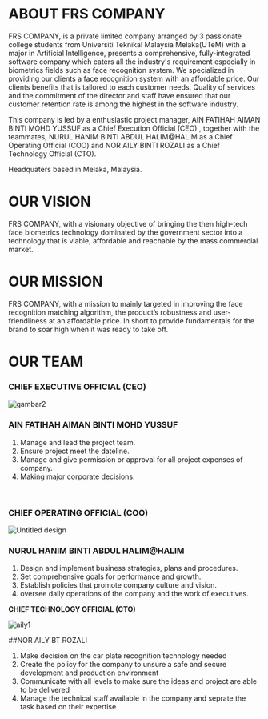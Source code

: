 # **ABOUT FRS COMPANY**

FRS COMPANY, is a private limited company arranged by 3 passionate college students from Universiti Teknikal Malaysia Melaka(UTeM) with a major in Artificial Intelligence, presents a comprehensive, fully-integrated software company which caters all the industry's requirement especially in biometrics fields such as face recognition system. We specialized in providing our clients a face recognition system with an affordable price. Our clients benefits that is tailored to each customer needs. Quality of services and the commitment of the director and staff have ensured that our customer retention rate is among the highest in the software industry.

This company is led by a enthusiastic project manager, AIN FATIHAH AIMAN BINTI MOHD YUSSUF as a Chief Execution Official (CEO) , together with the teammates, NURUL HANIM BINTI ABDUL HALIM@HALIM as a Chief Operating Official (COO) and NOR AILY BINTI ROZALI as a Chief Technology Official (CTO).

Headquaters based in Melaka, Malaysia.

# **OUR VISION**

FRS COMPANY, with a visionary objective of bringing the then high-tech face biometrics technology dominated by the government sector
into a technology that is viable, affordable and reachable by the mass commercial market.

# **OUR MISSION**
FRS COMPANY, with a mission to mainly targeted in improving the face recognition matching algorithm, the product’s robustness and user-friendliness
at an affordable price. In short to provide fundamentals for the brand to soar high when it was ready to take off.

# **OUR TEAM**

### **CHIEF EXECUTIVE OFFICIAL (CEO)**

![gambar2](https://user-images.githubusercontent.com/121369021/211830938-d3b19873-2b65-47c2-8778-bcc5f900cc38.jpg)

### AIN FATIHAH AIMAN BINTI MOHD YUSSUF

1. Manage and lead the project team.
2. Ensure project meet the dateline.
3. Manage and give permission or approval for all project expenses of company.
4. Making major corporate decisions.
<br>


### **CHIEF OPERATING OFFICIAL (COO)**

![Untitled design](https://user-images.githubusercontent.com/95037934/212000841-9ad5be9a-de29-49e4-9fc2-639b321e3b7e.png)


### NURUL HANIM BINTI ABDUL HALIM@HALIM

1. Design and implement business strategies, plans and procedures.
2. Set comprehensive goals for performance and growth.
3. Establish policies that promote company culture and vision.
4. oversee daily operations of the company and the work of executives.


**CHIEF TECHNOLOGY OFFICIAL (CTO)**

![aily1](https://user-images.githubusercontent.com/95037934/212001352-1738e3c2-1f77-4920-9e6c-06121302f9d1.png)


##NOR AILY BT ROZALI

1. Make decision on the car plate recognition technology needed
2. Create the policy for the company to unsure a safe and secure development and production environment
3. Communicate with all levels to make sure the ideas and project are able to be delivered
4. Manage the technical staff available in the company and seprate the task based on their expertise

